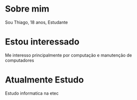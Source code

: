 
# Sobre mim
  Sou Thiago, 18 anos, Estudante
# Estou interessado
  Me interesso principalmente por computação e manutenção de computadores
# Atualmente Estudo
  Estudo informatica na etec
